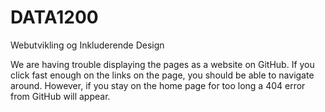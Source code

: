 # DATA1200
Webutvikling og Inkluderende Design

We are having trouble displaying the pages as a website on GitHub. 
If you click fast enough on the links on the page, you should be able to navigate around.
However, if you stay on the home page for too long a 404 error from GitHub will appear.
